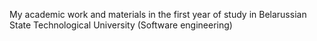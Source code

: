 My academic work and materials in the first year of study in Belarussian State Technological University (Software engineering)
